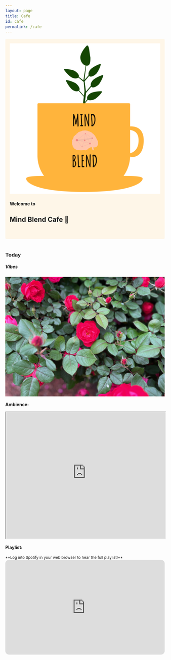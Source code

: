 ```yaml
---
layout: page
title: Cafe
id: cafe
permalink: /cafe
---
```



<div style="padding: 1em; background:rgba(254,246,232,1); border-radius: 4px;">
  <div id="notes-entry-container-home">
    <div> 
      <img class="home-page-logo"  src="assets/img/MB_Cafe_LOGO_nobkgd.png">
    </div>
    <div>
      <h4>Welcome to</h4>
      <h2>Mind Blend Cafe 🌱</h2>
      <div class="line"></div><br>
    </div>
  </div>
</div>
<br>



<div>
    <h3>Today</h3>
    <h5 class= "padding-bb"> Vibes </h5>
    <img src="assets/img/pretty-flowers.jpeg"><br>
    <p> <strong> Ambience: </strong> </p>
    <iframe width="100%" height="400" src="https://www.youtube-nocookie.com/embed/aThryn8RNx4"></iframe>
    <p> <strong>Playlist: </strong></p>
    <small style="font-size: 12px"> **Log into Spotify in your web browser to hear the full playlist!** </small>
    <iframe style="border-radius:12px" src="https://open.spotify.com/embed/playlist/2e92nJZ9oYznMvGfjf5P84?utm_source=generator" width="100%" height="300" frameBorder="0" allowfullscreen="" allow="autoplay; clipboard-write; encrypted-media; fullscreen; picture-in-picture" loading="lazy"></iframe>
</div>